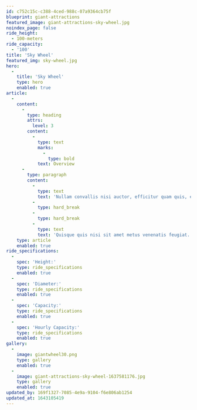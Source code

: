```yaml
---
id: c752c15c-c388-4ced-988c-07a9364cb75f
blueprint: giant-attractions
featured_image: giant-attractions-sky-wheel.jpg
noindex_page: false
ride_height:
  - 100-meters
ride_capacity:
  - '100'
title: 'Sky Wheel'
featured_img: sky-wheel.jpg
hero:
  -
    title: 'Sky Wheel'
    type: hero
    enabled: true
article:
  -
    content:
      -
        type: heading
        attrs:
          level: 3
        content:
          -
            type: text
            marks:
              -
                type: bold
            text: Overview
      -
        type: paragraph
        content:
          -
            type: text
            text: 'Nullam convallis nisi auctor, efficitur quam quis, euismod mauris. Suspendisse sed pulvinar mauris. Pellentesque hendrerit felis tellus, ac hendrerit erat dapibus vitae. In pellentesque interdum justo, eget porta magna laoreet quis. Mauris est ligula, pulvinar ut luctus vel, egestas sit amet tellus.'
          -
            type: hard_break
          -
            type: hard_break
          -
            type: text
            text: 'Quisque quis nisi sit amet metus venenatis feugiat. Vestibulum in varius nunc. Mauris pharetra lacinia vulputate. Cras mollis leo eget consequat finibus. Sed aliquet enim sit amet efficitur condimentum. Ut varius interdum ex, ut.'
    type: article
    enabled: true
ride_specifications:
  -
    spec: 'Height:'
    type: ride_specifications
    enabled: true
  -
    spec: 'Diameter:'
    type: ride_specifications
    enabled: true
  -
    spec: 'Capacity:'
    type: ride_specifications
    enabled: true
  -
    spec: 'Hourly Capacity:'
    type: ride_specifications
    enabled: true
gallery:
  -
    image: giantwheel30.png
    type: gallery
    enabled: true
  -
    image: giant-attractions-sky-wheel-1637581176.jpg
    type: gallery
    enabled: true
updated_by: 169f1327-7085-4e9a-9104-f6e806ab1254
updated_at: 1643105419
---
```

